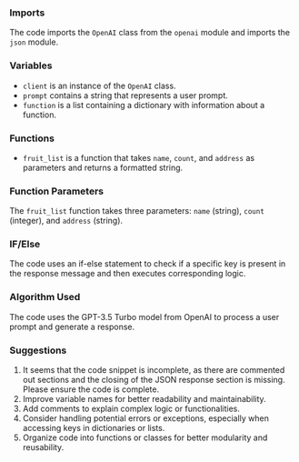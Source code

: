 ### Imports
The code imports the `OpenAI` class from the `openai` module and imports the `json` module.

### Variables
- `client` is an instance of the `OpenAI` class.
- `prompt` contains a string that represents a user prompt.
- `function` is a list containing a dictionary with information about a function.

### Functions
- `fruit_list` is a function that takes `name`, `count`, and `address` as parameters and returns a formatted string.

### Function Parameters
The `fruit_list` function takes three parameters: `name` (string), `count` (integer), and `address` (string).

### IF/Else
The code uses an if-else statement to check if a specific key is present in the response message and then executes corresponding logic.

### Algorithm Used
The code uses the GPT-3.5 Turbo model from OpenAI to process a user prompt and generate a response.

### Suggestions
1. It seems that the code snippet is incomplete, as there are commented out sections and the closing of the JSON response section is missing. Please ensure the code is complete.
2. Improve variable names for better readability and maintainability.
3. Add comments to explain complex logic or functionalities.
4. Consider handling potential errors or exceptions, especially when accessing keys in dictionaries or lists.
5. Organize code into functions or classes for better modularity and reusability.